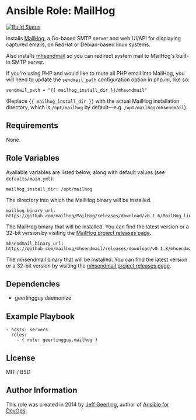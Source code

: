 # Ansible Role: MailHog

[![Build Status](https://travis-ci.org/geerlingguy/ansible-role-mailhog.svg?branch=master)](https://travis-ci.org/geerlingguy/ansible-role-mailhog)

Installs [MailHog](https://github.com/mailhog/MailHog), a Go-based SMTP server and web UI/API for displaying captured emails, on RedHat or Debian-based linux systems.

Also installs [mhsendmail](https://github.com/mailhog/mhsendmail) so you can redirect system mail to MailHog's built-in SMTP server.

If you're using PHP and would like to route all PHP email into MailHog, you will need to update the `sendmail_path` configuration option in php.ini, like so:

    sendmail_path = "{{ mailhog_install_dir }}/mhsendmail"

(Replace `{{ mailhog_install_dir }}` with the actual MailHog installation directory, which is `/opt/mailhog` by default—e.g. `/opt/mailhog/mhsendmail`).

## Requirements

None.

## Role Variables

Available variables are listed below, along with default values (see `defaults/main.yml`):

    mailhog_install_dir: /opt/mailhog

The directory into which the MailHog binary will be installed.

    mailhog_binary_url: https://github.com/mailhog/MailHog/releases/download/v0.1.6/MailHog_linux_amd64

The MailHog binary that will be installed. You can find the latest version or a 32-bit version by visiting the [MailHog project releases page](https://github.com/mailhog/MailHog/releases).

    mhsendmail_binary_url: https://github.com/mailhog/mhsendmail/releases/download/v0.1.8/mhsendmail_linux_amd64

The mhsendmail binary that will be installed. You can find the latest version or a 32-bit version by visiting the [mhsendmail project releases page](https://github.com/mailhog/mhsendmail/releases).

## Dependencies

  - geerlingguy.daemonize

## Example Playbook

    - hosts: servers
      roles:
        - { role: geerlingguy.mailhog }

## License

MIT / BSD

## Author Information

This role was created in 2014 by [Jeff Geerling](http://jeffgeerling.com/), author of [Ansible for DevOps](http://ansiblefordevops.com/).
